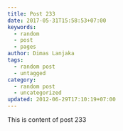 ```yaml
---
title: Post 233
date: 2017-05-31T15:58:53+07:00
keywords:
  - random
  - post
  - pages
author: Dimas Lanjaka
tags:
  - random post
  - untagged
category:
  - random post
  - uncategorized
updated: 2012-06-29T17:10:19+07:00
---
```

This is content of post 233
